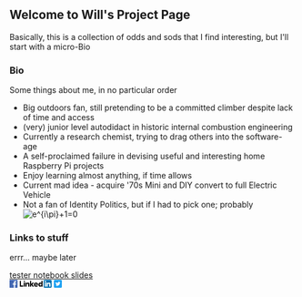## Welcome to Will's Project Page

Basically, this is a collection of odds and sods that I find interesting, but I'll start with a micro-Bio

### Bio

Some things about me, in no particular order
- Big outdoors fan, still pretending to be a committed climber despite lack of time and access
- (very) junior level autodidact in historic internal combustion engineering
- Currently a research chemist, trying to drag others into the software-age
- A self-proclaimed failure in devising useful and interesting home Raspberry Pi projects
- Enjoy learning almost anything, if time allows
- Current mad idea - acquire '70s Mini and DIY convert to full Electric Vehicle
- Not a fan of Identity Politics, but if I had to pick one; probably <img src="https://latex.codecogs.com/gif.latex?e^{i\pi}+1=0" title="e^{i\pi}+1=0" />

### Links to stuff

errr... maybe later

[tester notebook slides](slides/test.slides.html)  
<a href="https://www.facebook.com/will.tarran" title="FB" target="_blank"><img src="Fig/fb.png" alt="MyFace" style="width:14px;height:14px;"></a>
<a href="https://uk.linkedin.com/in/william-tarran-a28a5037" title="iN" target="_blank"><img src="Fig/li.png" alt="Linky"></a>
<a href="https://twitter.com/willtarran" title="T" target="_blank"><img src="Fig/tw.png" alt="Tweef" style="width:14px;height:14px;"></a>
